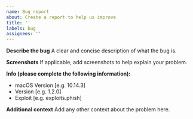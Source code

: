 ```yaml
---
name: Bug report
about: Create a report to help us improve
title: ''
labels: bug
assignees: ''
---
```


**Describe the bug**
A clear and concise description of what the bug is.

**Screenshots**
If applicable, add screenshots to help explain your problem.

**Info (please complete the following information):**

-   macOS Version [e.g. 10.14.3]
-   Version [e.g. 1.2.0]
-   Exploit [e.g. exploits.phish]

**Additional context**
Add any other context about the problem here.
